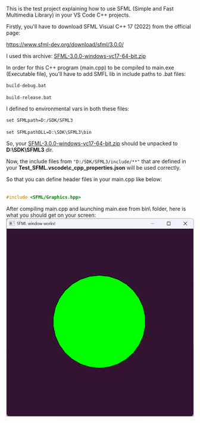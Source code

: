 This is the test project explaining how to use SFML (Simple and Fast Multimedia Library) in your VS Code C++ projects.

Firstly, you'll have to download SFML Visual C++ 17 (2022) from the official page:

https://www.sfml-dev.org/download/sfml/3.0.0/

I used this archive: [SFML-3.0.0-windows-vc17-64-bit.zip](https://www.sfml-dev.org/files/SFML-3.0.0-windows-vc17-64-bit.zip)

In order for this C++ program (main.cpp) to be compiled to main.exe (Executable file), you'll have to add SMFL lib in include paths to .bat files:

```console
build-debug.bat

build-release.bat
```

I defined to environmental vars in both these files:

```console
set SFMLpath=D:/SDK/SFML3

set SFMLpathDLL=D:\SDK\SFML3\bin
```
So, your [SFML-3.0.0-windows-vc17-64-bit.zip](https://www.sfml-dev.org/files/SFML-3.0.0-windows-vc17-64-bit.zip) should be unpacked to **D:\SDK\SFML3** dir.

Now, the include files from `"D:/SDK/SFML3/include/**"` that are defined in your **Test_SFML\.vscode\c_cpp_properties.json** will be used correctly.

So that you can define header files in your main.cpp like below:
```c++

#include <SFML/Graphics.hpp>

```

After compiling main.cpp and launching main.exe from bin\ folder, here is what you should get on your screen:
![SFML window test](SFML_window_test.png)
